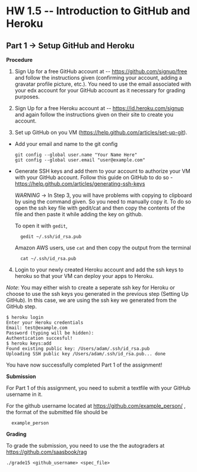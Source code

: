 HW 1.5 -- Introduction to GitHub and Heroku
===========================================

Part 1 -> Setup GitHub and Heroku
---------------------------------

**Procedure**

1) Sign Up for a free GitHub account at -- https://github.com/signup/free and follow the instructions given (confirming your account, adding a gravatar profile picture, etc.). You need to use the email associated with your edx account for your GitHub account as it necessary for grading purposes.

2) Sign Up for a free Heroku account at -- https://id.heroku.com/signup and again follow the instructions given on their site to create you account.

3) Set up GitHub on you VM (https://help.github.com/articles/set-up-git).

  * Add your email and name to the git config

        git config --global user.name "Your Name Here"
        git config --global user.email "user@example.com"

  * Generate SSH keys and add them to your account to authorize your VM with your GitHub account. Follow this guide on GitHub to do so - https://help.github.com/articles/generating-ssh-keys

    *WARNING* -> In Step 3, you will have problems with copying to clipboard by using the command given. So you need to manually copy it. To do so open the ssh key file with gedit/cat and then copy the contents of the file and then paste it while adding the key on github. 
    
    To open it with `gedit`,
  
          gedit ~/.ssh/id_rsa.pub
    
    Amazon AWS users, use `cat` and then copy the output from the terminal
  
          cat ~/.ssh/id_rsa.pub


4) Login to your newly created Heroku account and add the ssh keys to heroku so that your VM can deploy your apps to Heroku.

*Note*: You may either wish to create a seperate ssh key for Heroku or choose to use the ssh keys you generated in the previous step (Setting Up GitHub). In this case, we are using the ssh key we generated from the GitHub step.

    $ heroku login
    Enter your Heroku credentials
    Email: test@example.com
    Password (typing will be hidden):
    Authentication succesful!
    $ heroku keys:add
    Found existing public key: /Users/adam/.ssh/id_rsa.pub
    Uploading SSH public key /Users/adam/.ssh/id_rsa.pub... done

You have now successfully completed Part 1 of the assignment!


**Submission**

For Part 1 of this assignment, you need to submit a textfile with your GitHub username in it.

For the github username located at https://github.com/example_person/ , the format of the submitted file should be

      example_person

**Grading**

To grade the submission, you need to use the the autograders at https://github.com/saasbook/rag

    ./grade15 <github_username> <spec_file>
